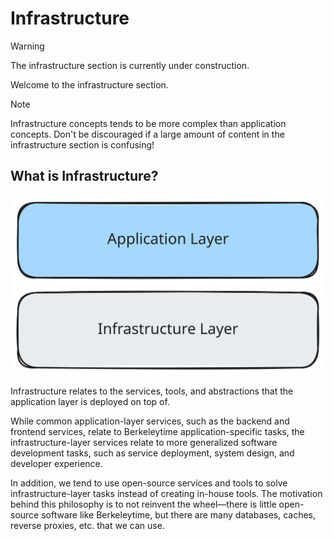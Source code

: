 # Infrastructure

> [!WARNING]
> The infrastructure section is currently under construction.

Welcome to the infrastructure section.

> [!NOTE]
> Infrastructure concepts tends to be more complex than application concepts. Don't be discouraged if a large amount of content in the infrastructure section is confusing!

## What is Infrastructure?

![application-infrastructure-layers](./assets/app-infra-layer.svg)

Infrastructure relates to the services, tools, and abstractions that the application layer is deployed on top of.

While common application-layer services, such as the backend and frontend services, relate to Berkeleytime application-specific tasks, the infrastructure-layer services relate to more generalized software development tasks, such as service deployment, system design, and developer experience.

In addition, we tend to use open-source services and tools to solve infrastructure-layer tasks instead of creating in-house tools. The motivation behind this philosophy is to not reinvent the wheel—there is little open-source software like Berkeleytime, but there are many databases, caches, reverse proxies, etc. that we can use.
